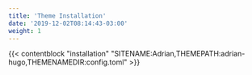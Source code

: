 ```yaml
---
title: 'Theme Installation'
date: '2019-12-02T08:14:43-03:00'
weight: 1
---
```


{{< contentblock "installation" "SITENAME:Adrian,THEMEPATH:adrian-hugo,THEMENAMEDIR:config.toml" >}}
